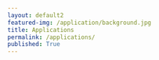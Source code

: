```yaml
---
layout: default2
featured-img: /application/background.jpg
title: Applications
permalink: /applications/
published: True
---
```


